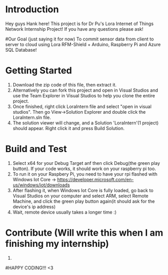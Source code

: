 # Introduction
Hey guys Hank here! This project is for Dr Pu's Lora Internet of Things Network Internship Project! If you have any questions please ask!

#Our Goal (just saying it for now)
To commit sensor data from client to server to cloud using Lora RFM-Shield + Arduino, Raspberry Pi and Azure SQL Database!

# Getting Started
1.	Download the zip code of this file, then extract it.
1.  Alternatively you can fork this project and open in Visual Studios and use the Team Explorer in Visual Studios to help you clone the entire project.
2.	Once finished, right click LoraIntern file and select "open in visual studios". Then go View->Solution Explorer and double click the LoraIntern.sln file.
3.	The solution viewer will change, and a Solution 'LoraIntern'(1 project) should appear. Right click it and press Build Solution.

# Build and Test
1. Select x64 for your Debug Target anf then click Debug(the green play button). If your code works, it should work on your raspberry pi too.
2. To run it on your Raspbery Pi, you need to have your rpi flashed with Windows Iot Core -> https://developer.microsoft.com/en-us/windows/iot/downloads
3. After flashing it, when Windows Iot Core is fully loaded, go back to Visual Studios on your computer and select ARM, select Remote Machine, and click the green play button again(it should ask for the device's ip address)
4. Wait, remote device usually takes a longer time :)

# Contribute (Will write this when I am finishing my internship)
1. 

#HAPPY CODING!!! <3 
